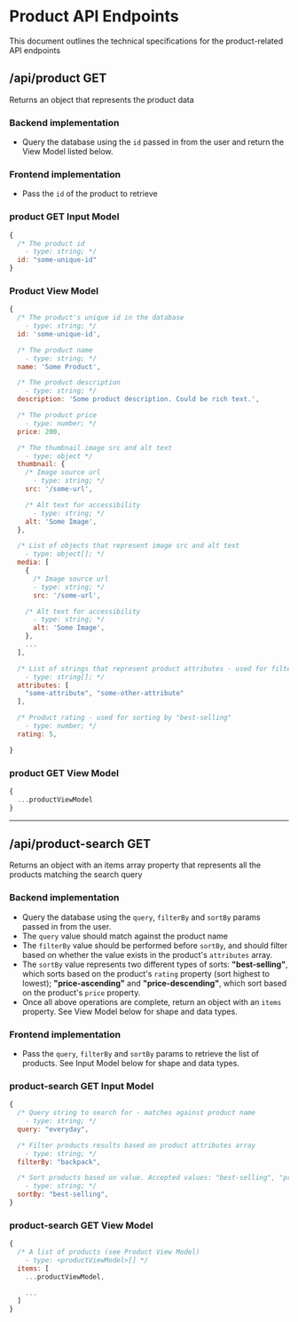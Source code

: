 # Product API Endpoints

This document outlines the technical specifications for the product-related API endpoints

## /api/product **GET**

Returns an object that represents the product data

### Backend implementation

- Query the database using the `id` passed in from the user and return the View Model listed below.

### Frontend implementation

- Pass the `id` of the product to retrieve

### product GET Input Model

```js
{
  /* The product id
    - type: string; */
  id: "some-unique-id"
}
```

### Product View Model

```js
{
  /* The product's unique id in the database
    - type: string; */
  id: 'some-unique-id',

  /* The product name
    - type: string; */
  name: 'Some Product',

  /* The product description
    - type: string; */
  description: 'Some product description. Could be rich text.',

  /* The product price
    - type: number; */
  price: 200,

  /* The thumbnail image src and alt text
    - type: object */
  thumbnail: {
    /* Image source url
      - type: string; */
    src: '/some-url',

    /* Alt text for accessibility
      - type: string; */
    alt: 'Some Image',
  },

  /* List of objects that represent image src and alt text
    - type: object[]; */
  media: [
    {
      /* Image source url
      - type: string; */
      src: '/some-url',

    /* Alt text for accessibility
      - type: string; */
      alt: 'Some Image',
    },
    ...
  ],

  /* List of strings that represent product attributes - used for filtering
    - type: string[]; */
  attributes: [
    "some-attribute", "some-other-attribute"
  ],

  /* Product rating - used for sorting by "best-selling"
    - type: number; */
  rating: 5,

}
```

### product GET View Model

```js
{
  ...productViewModel
}
```

---

## /api/product-search **GET**

Returns an object with an items array property that represents all the products matching the search query

### Backend implementation

- Query the database using the `query`, `filterBy` and `sortBy` params passed in from the user.
- The `query` value should match against the product name
- The `filterBy` value should be performed before `sortBy`, and should filter based on whether the value exists in the product's `attributes` array.
- The `sortBy` value represents two different types of sorts: **"best-selling"**, which sorts based on the product's `rating` property (sort highest to lowest); **"price-ascending"** and **"price-descending"**, which sort based on the product's `price` property.
- Once all above operations are complete, return an object with an `items` property. See View Model below for shape and data types.

### Frontend implementation

- Pass the `query`, `filterBy` and `sortBy` params to retrieve the list of products. See Input Model below for shape and data types.

### product-search GET Input Model

```js
{
  /* Query string to search for - matches against product name
    - type: string; */
  query: "everyday",

  /* Filter products results based on product attributes array
    - type: string; */
  filterBy: "backpack",

  /* Sort products based on value. Accepted values: "best-selling", "price-ascending", "price-descending"
    - type: string; */
  sortBy: "best-selling",
}
```

### product-search GET View Model

```js
{
  /* A list of products (see Product View Model)
    - type: <productViewModel>[] */
  items: [
    ...productViewModel,

    ...
  ]
}
```
